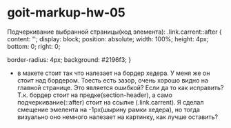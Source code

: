 # goit-markup-hw-05

Подчеркивание выбранной страницы(код элемента): .link.carrent::after { content: ''; display: block;
position: absolute; width: 100%; height: 4px; bottom: 0; right: 0;

border-radius: 4px; background: #2196f3; }

- в макете стоит так что налезает на бордер хедера. У меня же он стоит над бордером. Тоесть есть
  зазор, очень хорошо видно на главной странице. Это является ошибкой? Если да то как исправить?
  Т.к. бордер стоит на предке(section-header), а само подчеркивание(::after) стоит на ссылке
  (.link.carrent). Я сделал смещение эмелента на -1рх(шырину рамки хедера), но тогда визуально оно
  немного налезает на картинку, как лучше оставить?
